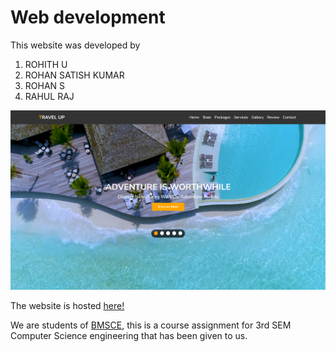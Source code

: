 # Web development
 This website was developed by
 1. ROHITH U
 2. ROHAN SATISH KUMAR
 3. ROHAN S
 4. RAHUL RAJ

![Screenshot of website](images/screenshot-webpage.png)

The website is hosted [here!](https://rohithumesh1.github.io/web-development/)

We are students of [BMSCE](https://bmsce.ac.in/), this is a course assignment for 3rd SEM Computer Science engineering that has been given to us.
